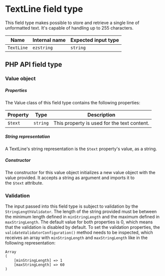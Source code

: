 # TextLine field type

This field type makes possible to store and retrieve a single line of unformatted text.
It's capable of handling up to 255 characters.

| Name       | Internal name | Expected input type |
|------------|---------------|---------------------|
| `TextLine` | `ezstring`    | `string`            |

## PHP API field type

### Value object

##### Properties

The Value class of this field type contains the following properties:

| Property | Type     | Description|
|----------|----------|------------|
| `$text`  | `string` | This property is used for the text content. |

##### String representation

A TextLine's string representation is the `$text` property's value, as a string.

##### Constructor

The constructor for this value object initializes a new value object with the value provided.
It accepts a string as argument and imports it to the `$text` attribute.

### Validation

The input passed into this field type is subject to validation by the `StringLengthValidator`.
The length of the string provided must be between the minimum length defined in `minStringLength` and the maximum defined in `maxStringLength`.
The default value for both properties is 0, which means that the validation is disabled by default.
To set the validation properties, the `validateValidatorConfiguration()` method needs to be inspected, which receives an array with `minStringLength` and `maxStringLength` like in the following representation:

```
Array
(
    [minStringLength] => 1
    [maxStringLength] => 60
)
```
